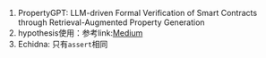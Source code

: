 1. PropertyGPT: LLM-driven Formal Verification of Smart Contracts through Retrieval-Augmented Property Generation
2. hypothesis使用：参考link:[Medium](https://betterprogramming.pub/property-based-testing-in-python-c1568d21ad67)
3. Echidna: 只有`assert`相同
   